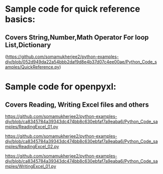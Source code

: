 # Sample code for quick reference basics:
## Covers String,Number,Math Operator For loop List,Dictionary

(https://github.com/somamukherjee2/python-examples-diy/blob/052d949da22a54bbb2daf9d8e4b37d07c4ee00ae/Python_Code_samples/QuickReference.py)

# Sample code for openpyxl:
## Covers Reading, Writing Excel files and others
https://github.com/somamukherjee2/python-examples-diy/blob/ca8345784a39343dc474bb8c630ebfaf7a9eaba6/Python_Code_samples/ReadingExcel_01.py

https://github.com/somamukherjee2/python-examples-diy/blob/ca8345784a39343dc474bb8c630ebfaf7a9eaba6/Python_Code_samples/ReadingExcel_02.py

https://github.com/somamukherjee2/python-examples-diy/blob/ca8345784a39343dc474bb8c630ebfaf7a9eaba6/Python_Code_samples/WritingExcel_01.py
